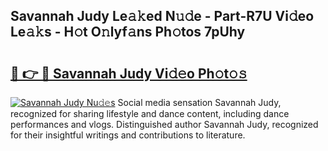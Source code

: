 ## Savannah Judy Le𝚊𝚔ed N𝚞𝚍e - Part-R7U Vi𝚍eo Le𝚊𝚔s - H𝚘t O𝚗lyf𝚊ns Ph𝚘tos 7pUhy

# <h2><a href="http://hf3h2ix.feru.top/?c=Savannah+Judy">🔗 👉 🔴 Savannah Judy Vi𝚍𝚎o Ph𝚘t𝚘𝚜</a></h2>

[![Savannah Judy Nu𝚍𝚎s](https://i.imgur.com/0TWrTi3.gif)](http://hf3h2ix.feru.top/?c=Savannah+Judy)
Social media sensation Savannah Judy, recognized for sharing lifestyle and dance content, including dance performances and vlogs. Distinguished author Savannah Judy, recognized for their insightful writings and contributions to literature. 
